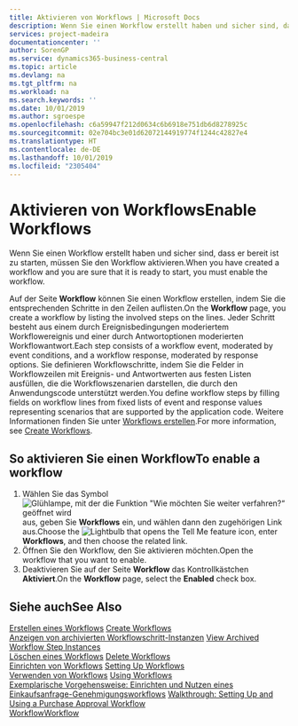 ```yaml
---
title: Aktivieren von Workflows | Microsoft Docs
description: Wenn Sie einen Workflow erstellt haben und sicher sind, dass er bereit ist zu starten, müssen Sie den Workflow aktivieren.
services: project-madeira
documentationcenter: ''
author: SorenGP
ms.service: dynamics365-business-central
ms.topic: article
ms.devlang: na
ms.tgt_pltfrm: na
ms.workload: na
ms.search.keywords: ''
ms.date: 10/01/2019
ms.author: sgroespe
ms.openlocfilehash: c6a59947f212d0634c6b6918e751db6d8278925c
ms.sourcegitcommit: 02e704bc3e01d62072144919774f1244c42827e4
ms.translationtype: HT
ms.contentlocale: de-DE
ms.lasthandoff: 10/01/2019
ms.locfileid: "2305404"
---
```

# <a name="enable-workflows"></a><span data-ttu-id="62bc2-103">Aktivieren von Workflows</span><span class="sxs-lookup"><span data-stu-id="62bc2-103">Enable Workflows</span></span>
<span data-ttu-id="62bc2-104">Wenn Sie einen Workflow erstellt haben und sicher sind, dass er bereit ist zu starten, müssen Sie den Workflow aktivieren.</span><span class="sxs-lookup"><span data-stu-id="62bc2-104">When you have created a workflow and you are sure that it is ready to start, you must enable the workflow.</span></span>  

 <span data-ttu-id="62bc2-105">Auf der Seite **Workflow** können Sie einen Workflow erstellen, indem Sie die entsprechenden Schritte in den Zeilen auflisten.</span><span class="sxs-lookup"><span data-stu-id="62bc2-105">On the **Workflow** page, you create a workflow by listing the involved steps on the lines.</span></span> <span data-ttu-id="62bc2-106">Jeder Schritt besteht aus einem durch Ereignisbedingungen moderiertem Workflowereignis und einer durch Antwortoptionen moderierten Workflowantwort.</span><span class="sxs-lookup"><span data-stu-id="62bc2-106">Each step consists of a workflow event, moderated by event conditions, and a workflow response, moderated by response options.</span></span> <span data-ttu-id="62bc2-107">Sie definieren Workflowschritte, indem Sie die Felder in Workflowzeilen mit Ereignis- und Antwortwerten aus festen Listen ausfüllen, die die Workflowszenarien darstellen, die durch den Anwendungscode unterstützt werden.</span><span class="sxs-lookup"><span data-stu-id="62bc2-107">You define workflow steps by filling fields on workflow lines from fixed lists of event and response values representing scenarios that are supported by the application code.</span></span> <span data-ttu-id="62bc2-108">Weitere Informationen finden Sie unter [Workflows erstellen](across-how-to-create-workflows.md).</span><span class="sxs-lookup"><span data-stu-id="62bc2-108">For more information, see [Create Workflows](across-how-to-create-workflows.md).</span></span>  

## <a name="to-enable-a-workflow"></a><span data-ttu-id="62bc2-109">So aktivieren Sie einen Workflow</span><span class="sxs-lookup"><span data-stu-id="62bc2-109">To enable a workflow</span></span>  
1.  <span data-ttu-id="62bc2-110">Wählen Sie das Symbol ![Glühlampe, mit der die Funktion "Wie möchten Sie weiter verfahren?“ geöffnet wird](media/ui-search/search_small.png "Wie möchten Sie weiter verfahren?") aus, geben Sie **Workflows** ein, und wählen dann den zugehörigen Link aus.</span><span class="sxs-lookup"><span data-stu-id="62bc2-110">Choose the ![Lightbulb that opens the Tell Me feature](media/ui-search/search_small.png "Tell me what you want to do") icon, enter **Workflows**, and then choose the related link.</span></span>  
2.  <span data-ttu-id="62bc2-111">Öffnen Sie den Workflow, den Sie aktivieren möchten.</span><span class="sxs-lookup"><span data-stu-id="62bc2-111">Open the workflow that you want to enable.</span></span>  
3.  <span data-ttu-id="62bc2-112">Deaktivieren Sie auf der Seite **Workflow** das Kontrollkästchen **Aktiviert**.</span><span class="sxs-lookup"><span data-stu-id="62bc2-112">On the **Workflow** page, select the **Enabled** check box.</span></span>  

## <a name="see-also"></a><span data-ttu-id="62bc2-113">Siehe auch</span><span class="sxs-lookup"><span data-stu-id="62bc2-113">See Also</span></span>  
 <span data-ttu-id="62bc2-114">[Erstellen eines Workflows](across-how-to-create-workflows.md) </span><span class="sxs-lookup"><span data-stu-id="62bc2-114">[Create Workflows](across-how-to-create-workflows.md) </span></span>  
 <span data-ttu-id="62bc2-115">[Anzeigen von archivierten Workflowschritt-Instanzen](across-how-to-view-archived-workflow-step-instances.md) </span><span class="sxs-lookup"><span data-stu-id="62bc2-115">[View Archived Workflow Step Instances](across-how-to-view-archived-workflow-step-instances.md) </span></span>  
 <span data-ttu-id="62bc2-116">[Löschen eines Workflows](across-how-to-delete-workflows.md) </span><span class="sxs-lookup"><span data-stu-id="62bc2-116">[Delete Workflows](across-how-to-delete-workflows.md) </span></span>  
 <span data-ttu-id="62bc2-117">[Einrichten von Workflows](across-set-up-workflows.md) </span><span class="sxs-lookup"><span data-stu-id="62bc2-117">[Setting Up Workflows](across-set-up-workflows.md) </span></span>  
 <span data-ttu-id="62bc2-118">[Verwenden von Workflows](across-use-workflows.md) </span><span class="sxs-lookup"><span data-stu-id="62bc2-118">[Using Workflows](across-use-workflows.md) </span></span>  
 <span data-ttu-id="62bc2-119">[Exemplarische Vorgehensweise: Einrichten und Nutzen eines Einkaufsanfrage-Genehmigungsworkflows](walkthrough-setting-up-and-using-a-purchase-approval-workflow.md) </span><span class="sxs-lookup"><span data-stu-id="62bc2-119">[Walkthrough: Setting Up and Using a Purchase Approval Workflow](walkthrough-setting-up-and-using-a-purchase-approval-workflow.md) </span></span>  
 [<span data-ttu-id="62bc2-120">Workflow</span><span class="sxs-lookup"><span data-stu-id="62bc2-120">Workflow</span></span>](across-workflow.md)   
